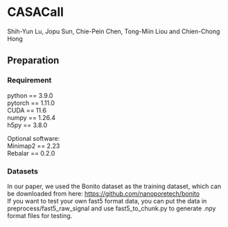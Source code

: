 # CASACall

Shih-Yun Lu, Jopu Sun, Chie-Pein Chen, Tong-Miin Liou and Chien-Chong Hong

## Preparation
### Requirement
python == 3.9.0  
pytorch == 1.11.0  
CUDA == 11.6  
numpy == 1.26.4  
h5py == 3.8.0  

Optional software:  
Minimap2 == 2.23  
Rebalar == 0.2.0  

### Datasets
In our paper, we used the Bonito dataset as the training dataset, which can be downloaded from here: https://github.com/nanoporetech/bonito  
If you want to test your own fast5 format data, you can put the data in preprocess/fast5_raw_signal and use fast5_to_chunk.py to generate .npy format files for testing.  



